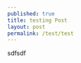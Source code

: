 ```yaml
---
published: true
title: testing Post
layout: post
permalink: /test/test
---
```

<p> sdfsdf  </p>